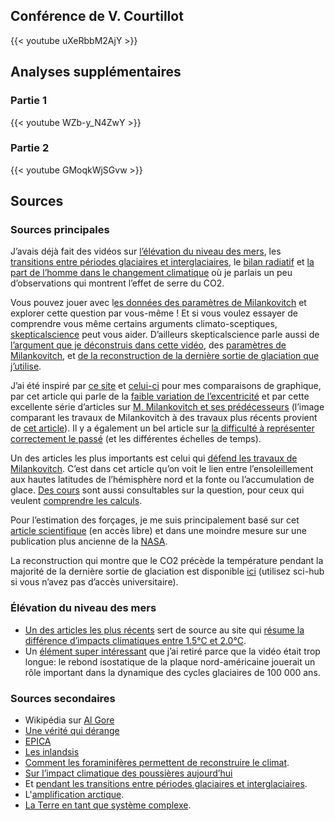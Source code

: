 ## Conférence de V. Courtillot

{{< youtube uXeRbbM2AjY >}}

## Analyses supplémentaires

### Partie 1

{{< youtube WZb-y_N4ZwY >}}

### Partie 2

{{< youtube GMoqkWjSGvw >}}

## Sources

### Sources principales

J’avais déjà fait des vidéos sur [l’élévation du niveau des mers](https://www.youtube.com/watch?v=yvtH89KvqbM), les [transitions entre périodes glaciaires et interglaciaires](https://www.youtube.com/watch?v=Jvh1YzJ5bTk), le [bilan radiatif](https://www.youtube.com/watch?v=By0iFhyvhqM) et [la part de l’homme dans le changement climatique](https://www.youtube.com/watch?v=zWRnLjPPTA8) où je parlais un peu d’observations qui montrent l’effet de serre du CO2.

Vous pouvez jouer avec l[es données des paramètres de Milankovitch](http://biocycle.atmos.colostate.edu/shiny/Milankovitch/) et explorer cette question par vous-même ! Et si vous voulez essayer de comprendre vous même certains arguments climato-sceptiques, [skepticalscience](https://skepticalscience.com/argument.php) peut vous aider. D’ailleurs skepticalscience parle aussi de [l’argument que je déconstruis dans cette vidéo](https://skepticalscience.com/co2-lags-temperature.htm), des [paramètres de Milankovitch](https://skepticalscience.com/Milankovitch.html), et [de la reconstruction de la dernière sortie de glaciation que j’utilise](https://skepticalscience.com/skakun-co2-temp-lag.html).

J’ai été inspiré par [ce site](http://www.climatedata.info/forcing/milankovitch-cycles/) et [celui-ci](https://tallbloke.wordpress.com/2011/06/16/roy-martin-milankovitch-cycles-and-ice-age-timings/) pour mes comparaisons de graphique, par cet article qui parle de la [faible variation de l’excentricité](https://medium.com/@pathackett/the-milankovitch-cycles-and-climate-change-today-7b424ba74113) et par cette excellente série d’articles sur [M. Milankovitch et ses prédécesseurs](https://www.rosecityastronomers.net/newsletter-content/2017/4/1/imprints-milankovich-orbital-cycles-and-earths-ice-ages) (l’image comparant les travaux de Milankovitch à des travaux plus récents provient de [cet article](http://sci-hub.tw/10.1130/B30934.1)). Il y a également un bel article sur [la difficulté à représenter correctement le passé](http://www.realclimate.org/index.php/archives/2014/03/can-we-make-better-graphs-of-global-temperature-history/) (et les différentes échelles de temps).

Un des articles les plus importants est celui qui [défend les travaux de Milankovitch](https://agupubs.onlinelibrary.wiley.com/doi/full/10.1029/2006GL027817). C’est dans cet article qu’on voit le lien entre l’ensoleillement aux hautes latitudes de l’hémisphère nord et la fonte ou l’accumulation de glace. [Des cours](http://www.math.ucr.edu/home/baez/week302.html) sont aussi consultables sur la question, pour ceux qui veulent [comprendre les calculs](http://www.math.ucr.edu/home/baez/week319.html).

Pour l’estimation des forçages, je me suis principalement basé sur cet [article scientifique](http://advances.sciencemag.org/content/2/11/e1501923.full) (en accès libre) et dans une moindre mesure sur une publication plus ancienne de la [NASA](https://pubs.giss.nasa.gov/docs/2008/2008_Hansen_ha00410c.pdf).

La reconstruction qui montre que le CO2 précède la température pendant la majorité de la dernière sortie de glaciation est disponible [ici](https://www.nature.com/articles/nature10915) (utilisez sci-hub si vous n’avez pas d’accès universitaire).

### Élévation du niveau des mers

- [Un des articles les plus récents](http://iopscience.iop.org/article/10.1088/1748-9326/aaac87/meta) sert de source au site qui [résume la différence d’impacts climatiques entre 1.5°C et 2.0°C](https://interactive.carbonbrief.org/impacts-climate-change-one-point-five-degrees-two-degrees/?utm_source=web&utm_campaign=Redirect).
- Un [élément super intéressant](http://sci-hub.tw/https://www.nature.com/articles/nature12374) que j’ai retiré parce que la vidéo était trop longue: le rebond isostatique de la plaque nord-américaine jouerait un rôle important dans la dynamique des cycles glaciaires de 100 000 ans.

### Sources secondaires

- Wikipédia sur [Al Gore](https://fr.wikipedia.org/wiki/Al_Gore)
- [Une vérité qui dérange](https://fr.wikipedia.org/wiki/Une_v%C3%A9rit%C3%A9_qui_d%C3%A9range)
- [EPICA](https://fr.wikipedia.org/wiki/Projet_EPICA)
- [Les inlandsis](https://fr.wikipedia.org/wiki/Inlandsis)
- [Comment les foraminifères permettent de reconstruire le climat](https://www.wiley.com/legacy/wileychi/stjohn/supp/c06_instructor.pdf).
- [Sur l’impact climatique des poussières aujourd’hui](https://www.nature.com/articles/s41467-017-02620-y) 
- Et [pendant les transitions entre périodes glaciaires et interglaciaires](http://www.pnas.org/content/early/2018/02/06/1708174115).
- L'[amplification arctique](https://earthobservatory.nasa.gov/images/81214/arctic-amplification).
- [La Terre en tant que système complexe](https://www.nature.com/articles/s41598-018-23377-4).
